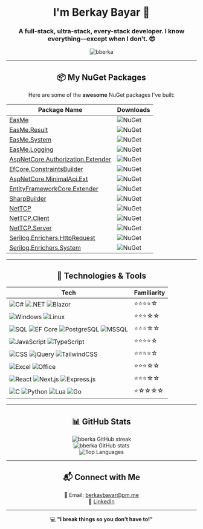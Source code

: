 <div align="center">
<h1 align="center">I'm Berkay Bayar 🚀</h1>
<h3 align="center">
  A full-stack, ultra-stack, every-stack developer. I know everything—except when I don’t. 😎
</h3>

<p align="center">
  <img src="https://komarev.com/ghpvc/?username=bberka&label=Profile%20views&color=0e75b6&style=flat" alt="bberka" />
</p>

---

## 📦 My NuGet Packages

Here are some of the **awesome** NuGet packages I've built:

| Package Name | Downloads |
|-------------|-----------|
| [EasMe](https://www.nuget.org/packages/EasMe/) | ![NuGet](https://img.shields.io/nuget/dt/EasMe.svg) |
| [EasMe.Result](https://www.nuget.org/packages/EasMe.Result/) | ![NuGet](https://img.shields.io/nuget/dt/EasMe.Result.svg) |
| [EasMe.System](https://www.nuget.org/packages/EasMe.System/) | ![NuGet](https://img.shields.io/nuget/dt/EasMe.System.svg) |
| [EasMe.Logging](https://www.nuget.org/packages/EasMe.Logging/) | ![NuGet](https://img.shields.io/nuget/dt/EasMe.Logging.svg) |
| [AspNetCore.Authorization.Extender](https://www.nuget.org/packages/AspNetCore.Authorization.Extender/) | ![NuGet](https://img.shields.io/nuget/dt/AspNetCore.Authorization.Extender.svg) |
| [EfCore.ConstraintsBuilder](https://www.nuget.org/packages/EfCore.ConstraintsBuilder/) | ![NuGet](https://img.shields.io/nuget/dt/EfCore.ConstraintsBuilder.svg) |
| [AspNetCore.MinimalApi.Ext](https://www.nuget.org/packages/AspNetCore.MinimalApi.Ext/) | ![NuGet](https://img.shields.io/nuget/dt/AspNetCore.MinimalApi.Ext.svg) |
| [EntityFrameworkCore.Extender](https://www.nuget.org/packages/EntityFrameworkCore.Extender/) | ![NuGet](https://img.shields.io/nuget/dt/EntityFrameworkCore.Extender.svg) |
| [SharpBuilder](https://www.nuget.org/packages/SharpBuilder/) | ![NuGet](https://img.shields.io/nuget/dt/SharpBuilder.svg) |
| [NetTCP](https://www.nuget.org/packages/NetTCP/) | ![NuGet](https://img.shields.io/nuget/dt/NetTCP.svg) |
| [NetTCP.Client](https://www.nuget.org/packages/NetTCP.Client/) | ![NuGet](https://img.shields.io/nuget/dt/NetTCP.Client.svg) |
| [NetTCP.Server](https://www.nuget.org/packages/NetTCP.Server/) | ![NuGet](https://img.shields.io/nuget/dt/NetTCP.Server.svg) |
| [Serilog.Enrichers.HttpRequest](https://www.nuget.org/packages/Serilog.Enrichers.HttpRequest/) | ![NuGet](https://img.shields.io/nuget/dt/Serilog.Enrichers.HttpRequest.svg) |
| [Serilog.Enrichers.System](https://www.nuget.org/packages/Serilog.Enrichers.System/) | ![NuGet](https://img.shields.io/nuget/dt/Serilog.Enrichers.System.svg) |

---



## 🔧 Technologies & Tools

| **Tech** | **Familiarity** |
|----------|--------------|
| ![C#](https://img.shields.io/badge/C%23-%23f34b7d.svg?style=flat&logo=csharp)  ![.NET](https://img.shields.io/badge/.NET-512BD4?style=flat&logo=dotnet&logoColor=white) ![Blazor](https://img.shields.io/badge/Blazor-%23614899.svg?style=flat&logo=blazor) | ⭐⭐⭐⭐☆ |
| ![Windows](https://img.shields.io/badge/Windows%20Server-%23007ACC.svg?style=flat&logo=windows) ![Linux](https://img.shields.io/badge/Linux%20Server-%23FCC624.svg?style=flat&logo=linux) | ⭐⭐⭐☆☆ |
| ![SQL](https://img.shields.io/badge/SQL-%23007ACC.svg?style=flat&logo=postgresql) ![EF Core](https://img.shields.io/badge/EF%20Core-%23007ACC.svg?style=flat&logo=microsoft-sql-server) ![PostgreSQL](https://img.shields.io/badge/PostgreSQL-316192?style=flat&logo=postgresql&logoColor=white) ![MSSQL](https://img.shields.io/badge/Microsoft%20SQL%20Server-CC2927?style=flat&logo=microsoft%20sql%20server&logoColor=white) | ⭐⭐⭐☆☆ |
| ![JavaScript](https://img.shields.io/badge/JavaScript-%23F7DF1E.svg?style=flat&logo=javascript) ![TypeScript](https://img.shields.io/badge/TypeScript-%23007ACC.svg?style=flat&logo=typescript) | ⭐⭐⭐⭐☆ |
| ![CSS](https://img.shields.io/badge/CSS%20Frameworks-%23007ACC.svg?style=flat&logo=bootstrap) ![jQuery](https://img.shields.io/badge/jQuery-%230769AD.svg?style=flat&logo=jquery) ![TailwindCSS](https://img.shields.io/badge/TailwindCSS-%2306B6D4.svg?style=flat&logo=tailwind-css) | ⭐⭐⭐⭐☆ |
| ![Excel](https://img.shields.io/badge/Excel-%23007ACC.svg?style=flat&logo=microsoft-excel) ![Office](https://img.shields.io/badge/Microsoft%20Office-%23D83B01.svg?style=flat&logo=microsoft-office) | ⭐⭐⭐☆☆ |
| ![React](https://img.shields.io/badge/React-%2361DAFB.svg?style=flat&logo=react) ![Next.js](https://img.shields.io/badge/NextJS-%23000000.svg?style=flat&logo=next.js) ![Express.js](https://img.shields.io/badge/ExpressJS-%23000000.svg?style=flat&logo=express) | ⭐⭐⭐☆☆ |
| ![C](https://img.shields.io/badge/C%20Programming-%2300599C.svg?style=flat&logo=c) ![Python](https://img.shields.io/badge/Python-%233776AB.svg?style=flat&logo=python) ![Lua](https://img.shields.io/badge/Lua-%232C2D72.svg?style=flat&logo=lua) ![Go](https://img.shields.io/badge/Go-%2300ADD8.svg?style=flat&logo=go) | ⭐☆☆☆☆ |


---

## 📊 GitHub Stats

<p align="center">
  <img src="https://streak-stats.demolab.com/?user=bberka" alt="bberka GitHub streak" />
  <br>
  <img src="https://github-readme-stats.vercel.app/api?username=bberka&show_icons=true&theme=dark" alt="bberka GitHub stats" />
  <br>
  <img src="https://github-readme-stats.vercel.app/api/top-langs/?username=bberka&layout=compact&theme=dark" alt="Top Languages" />
</p>

---

## 📬 Connect with Me

📧 Email: [berkaybayar@pm.me](mailto:berkaybayar@pm.me)  
💼 [LinkedIn](linkedin.com/in/berkay-bayar)  


---

💻 **"I break things so you don’t have to!"**


  
</div>
